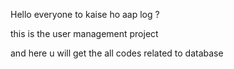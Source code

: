 Hello everyone to kaise ho aap log ? 

this is the user management project 

and here u will get the all codes related to database

